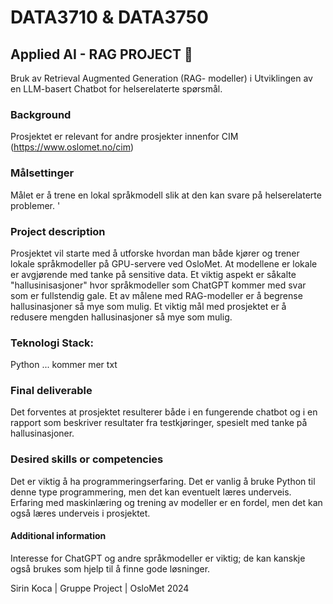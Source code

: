 # DATA3710 & DATA3750 
## Applied AI - RAG PROJECT 🤖
Bruk av Retrieval Augmented Generation (RAG- modeller) i Utviklingen av en LLM-basert Chatbot for helserelaterte spørsmål.

### Background 
Prosjektet er relevant for andre prosjekter innenfor CIM (https://www.oslomet.no/cim)

### Målsettinger
Målet er å trene en lokal språkmodell slik at den kan svare på helserelaterte problemer.
'
### Project description
Prosjektet vil starte med å utforske hvordan man både kjører og trener lokale
språkmodeller på GPU-servere ved OsloMet. At modellene er lokale er avgjørende med
tanke på sensitive data. Et viktig aspekt er såkalte "hallusinisasjoner" hvor
språkmodeller som ChatGPT kommer med svar som er fullstendig gale. Et av målene
med RAG-modeller er å begrense hallusinasjoner så mye som mulig. Et viktig mål med
prosjektet er å redusere mengden hallusinasjoner så mye som mulig.

### Teknologi Stack: 
Python ... kommer mer txt

### Final deliverable
Det forventes at prosjektet resulterer både i en fungerende chatbot og i en rapport som
beskriver resultater fra testkjøringer, spesielt med tanke på hallusinasjoner.

### Desired skills or competencies
Det er viktig å ha programmeringserfaring. Det er vanlig å bruke Python til denne type programmering, men det kan eventuelt læres underveis. Erfaring med maskinlæring og trening av modeller er en fordel, men det kan også læres underveis i prosjektet.

#### Additional information
Interesse for ChatGPT og andre språkmodeller er viktig; de kan kanskje også brukes som hjelp til å finne gode løsninger.


Sirin Koca | Gruppe Project | OsloMet 2024

